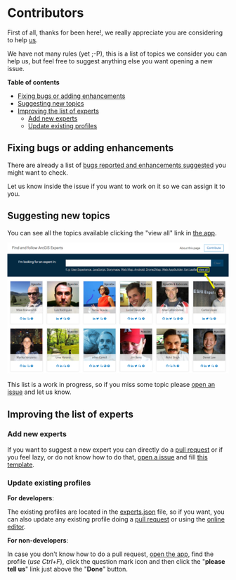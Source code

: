 # Contributors

First of all, thanks for been here!, we really appreciate you are considering to help [us](https://github.com/esri-es/arcgis-experts/graphs/contributors).

We have not many rules (yet ;-P), this is a list of topics we consider you can help us, but feel free to suggest anything else you want opening a new issue.

<!-- START doctoc generated TOC please keep comment here to allow auto update -->
<!-- DON'T EDIT THIS SECTION, INSTEAD RE-RUN doctoc TO UPDATE -->
**Table of contents**  

- [Fixing bugs or adding enhancements](#fixing-bugs-or-adding-enhancements)
- [Suggesting new topics](#suggesting-new-topics)
- [Improving the list of experts](#improving-the-list-of-experts)
    - [Add new experts](#add-new-experts)
    - [Update existing profiles](#update-existing-profiles)

<!-- END doctoc generated TOC please keep comment here to allow auto update -->

## Fixing bugs or adding enhancements

There are already a list of [bugs reported and enhancements suggested](https://github.com/esri-es/arcgis-experts/issues) you might want to check.

Let us know inside the issue if you want to work on it so we can assign it to you.

## Suggesting new topics

You can see all the topics available clicking the "view all" link in [the app](https://esri-es.github.io/arcgis-experts/).

![Screenshot](./assets/imgs/btn-view-all.png)

This list is a work in progress, so if you miss some topic please [open an issue](issues/new?title=Missing%20topic:%20[TOPIC]&body=I%20would%20like%20to%20see%20experts%20in...) and let us know.

## Improving the list of experts

### Add new experts

If you want to suggest a new expert you can directly do a [pull request](https://help.github.com/articles/about-pull-requests/) or if you feel lazy, or do not know how to do that, [open a issue](https://github.com/esri-es/arcgis-experts/issues/new) and fill [this template](./ISSUE_TEMPLATE.md).

### Update existing profiles

**For developers**:

The existing profiles are located in the [experts.json](https://github.com/esri-es/arcgis-experts/blob/master/experts.json) file, so if you want, you can also update any existing profile doing a [pull request](https://help.github.com/articles/about-pull-requests/) or using the [online editor](https://help.github.com/articles/editing-files-in-your-repository/).

**For non-developers**:

In case you don't know how to do a pull request, [open the app](https://esri-es.github.io/arcgis-experts/), find the profile (*use Ctrl+F*), click the question mark icon and then click the "**please tell us**" link just above the "**Done**" button.
